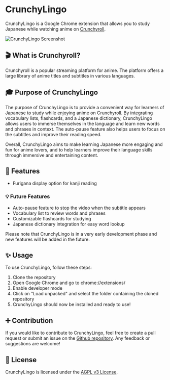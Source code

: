 # CrunchyLingo

CrunchyLingo is a Google Chrome extension that allows you to study Japanese while watching anime on [Crunchyroll](https://www.crunchyroll.com/).

![CrunchyLingo Screenshot](https://user-images.githubusercontent.com/50197635/223638551-3170bfd8-2bf8-41f5-8425-195fad68ae1f.png)

## 🎬 What is Crunchyroll?

Crunchyroll is a popular streaming platform for anime. The platform offers a large library of anime titles and subtitles in various languages.

## 🎓 Purpose of CrunchyLingo

The purpose of CrunchyLingo is to provide a convenient way for learners of Japanese to study while enjoying anime on Crunchyroll. By integrating vocabulary lists, flashcards, and a Japanese dictionary, CrunchyLingo allows users to immerse themselves in the language and learn new words and phrases in context. The auto-pause feature also helps users to focus on the subtitles and improve their reading speed.

Overall, CrunchyLingo aims to make learning Japanese more engaging and fun for anime lovers, and to help learners improve their language skills through immersive and entertaining content.

## 🌟 Features

- Furigana display option for kanji reading

### 💡 Future Features

- Auto-pause feature to stop the video when the subtitle appears
- Vocabulary list to review words and phrases
- Customizable flashcards for studying
- Japanese dictionary integration for easy word lookup

Please note that CrunchyLingo is in a very early development phase and new features will be added in the future.

## ✨ Usage

To use CrunchyLingo, follow these steps:

1. Clone the repository
2. Open Google Chrome and go to chrome://extensions/
3. Enable developer mode
4. Click on "Load unpacked" and select the folder containing the cloned repository
5. CrunchyLingo should now be installed and ready to use!

## ➕ Contribution

If you would like to contribute to CrunchyLingo, feel free to create a pull request or submit an issue on the [Github repository](https://github.com/vitorvargas96/CrunchyLingo). Any feedback or suggestions are welcome!

## 📝 License

CrunchyLingo is licensed under the [AGPL v3 License](https://opensource.org/licenses/AGPL-3.0).

